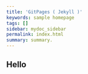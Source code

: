 ```yaml
---
title: 'GitPages ( Jekyll )'
keywords: sample homepage
tags: []
sidebar: mydoc_sidebar
permalink: index.html
summary: summary.
---
```


## Hello

<!-- {% include links.html %} -->
